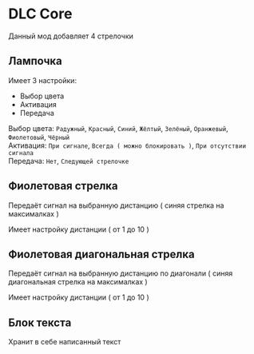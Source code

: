 # DLC Core
Данный мод добавляет 4 стрелочки

## Лампочка
Имеет 3 настройки:
- Выбор цвета
- Активация
- Передача

Выбор цвета: `Радужный`, `Красный`, `Синий`, `Жёлтый`, `Зелёный`, `Оранжевый`, `Фиолетовый`, `Чёрный`<br>
Активация: `При сигнале`, `Всегда ( можно блокировать )`, `При отсутствии сигнала`<br>
Передача: `Нет`, `Следующей стрелочке`

## Фиолетовая стрелка
Передаёт сигнал на выбранную дистанцию ( синяя стрелка на максималках )

Имеет настройку дистанции ( от 1 до 10 )

## Фиолетовая диагональная стрелка
Передаёт сигнал на выбранную дистанцию по диагонали ( синяя диагональная стрелка на максималках )

Имеет настройку дистанции ( от 1 до 10 )

## Блок текста
Хранит в себе написанный текст